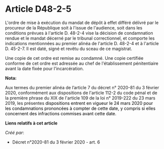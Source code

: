 # Article D48-2-5

L'ordre de mise à exécution du mandat de dépôt à effet différé délivré par le procureur de la République soit à l'issue de
l'audience, soit dans les conditions prévues à l'article D. 48-2-4 vise la décision de condamnation rendue et le mandat
décerné par le tribunal correctionnel, et comporte les indications mentionnées au premier alinéa de l'article D. 48-2-4 et à
l'article D. 45-2-7. Il est daté, signé et revêtu du sceau de ce magistrat.

Une copie de cet ordre est remise au condamné. Une copie certifiée conforme de cet ordre est adressée au chef de
l'établissement pénitentiaire avant la date fixée pour l'incarcération.

**Nota:**

Aux termes du premier alinéa de l’article 7 du décret n° 2020-81 du 3 février 2020, conformément aux dispositions de
l'article 112-2 du code pénal et de la première phrase du XIX de l'article 109 de la loi n° 2019-222 du 23 mars 2019, les
présentes 
  <font color="black">dispositions entrent en vigueur le 24 mars 2020 pour les condamnations prononcées à compter de cette
date, y compris si elles concernent des infractions commises avant cette date.</font>

**Liens relatifs à cet article**

_Créé par_:

  - Décret n°2020-81 du 3 février 2020 - art. 6
